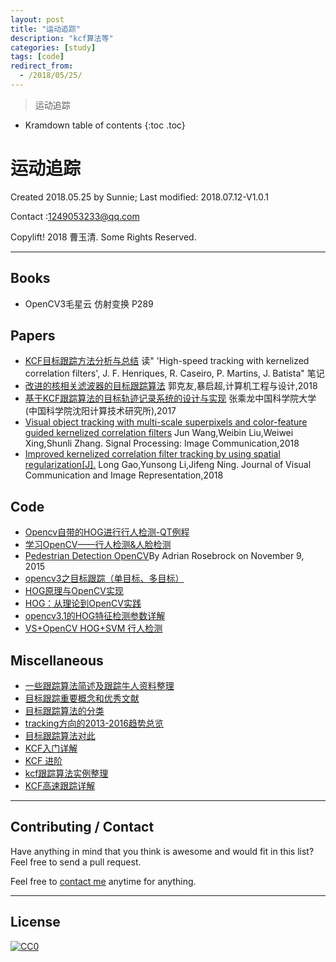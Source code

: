 ```yaml
---
layout: post
title: "运动追踪"
description: "kcf算法等"
categories: [study]
tags: [code]
redirect_from:
  - /2018/05/25/
---
```


> 运动追踪

* Kramdown table of contents
{:toc .toc}
# 运动追踪

Created 2018.05.25 by Sunnie; Last modified: 2018.07.12-V1.0.1

Contact :[1249053233@qq.com](mailto:1249053233@qq.com)

Copylift! 2018 曹玉清. Some Rights Reserved.

------



## Books

- OpenCV3毛星云    仿射变换    P289

## Papers

- [KCF目标跟踪方法分析与总结](https://blog.csdn.net/amds123/article/details/70160086) 读" 'High-speed tracking with kernelized correlation filters', J. F. Henriques, R. Caseiro, P. Martins, J. Batista" 笔记
- [改进的核相关滤波器的目标跟踪算法](http://kns.cnki.net/KXReader/Detail?dbcode=CJFD&filename=SJSJ201803030&UID=WEEvREcwSlJHSldRa1Fhb09jSnZqRWxrTms0Smp6QlVWL2h1SlNzZExlaz0%3d%249A4hF_YAuvQ5obgVAqNKPCYcEjKensW4ggI8Fm4gTkoUKaID8j8gFw!!&autoLogin=0) 郭克友,暴启超,计算机工程与设计,2018
- [基于KCF跟踪算法的目标轨迹记录系统的设计与实现](http://kreader.cnki.net/Kreader/CatalogViewPage.aspx?dbCode=cdmd&filename=1017833019.nh&tablename=CMFD201801&compose=&first=1&uid=WEEvREcwSlJHSldRa1Fhb09jSnZqRWxrTms0Smp6QlVWL2h1SlNzZExlaz0=$9A4hF_YAuvQ5obgVAqNKPCYcEjKensW4ggI8Fm4gTkoUKaID8j8gFw!!) 张乘龙中国科学院大学(中国科学院沈阳计算技术研究所),2017
- [Visual object tracking with multi-scale superpixels and color-feature guided kernelized correlation filters](https://www.sciencedirect.com/science/article/pii/S0923596518300626)  Jun Wang,Weibin Liu,Weiwei Xing,Shunli Zhang. Signal Processing: Image Communication,2018
- [Improved kernelized correlation filter tracking by using spatial regularization[J].](https://www.sciencedirect.com/science/article/pii/S1047320317302171)   Long Gao,Yunsong Li,Jifeng Ning. Journal of Visual Communication and Image Representation,2018

## Code

- [Opencv自带的HOG进行行人检测-QT例程](http://www.cnblogs.com/tornadomeet)
- [学习OpenCV——行人检测&人脸检测](http://www.cnblogs.com/GarfieldEr007/p/5401938.html)
- [Pedestrian Detection OpenCV](https://www.pyimagesearch.com/2015/11/09/pedestrian-detection-opencv/)By Adrian Rosebrock on November 9, 2015
- [opencv3之目标跟踪（单目标、多目标）](https://blog.csdn.net/m0_37901643/article/details/72820891)
- [HOG原理与OpenCV实现](https://blog.csdn.net/chaipp0607/article/details/70888899)
- [HOG：从理论到OpenCV实践](https://blog.csdn.net/zhazhiqiang/article/details/21047207)
- [opencv3.1的HOG特征检测参数详解](https://blog.csdn.net/maweifei/article/details/59497736)
- [VS+OpenCV HOG+SVM 行人检测](http://blog.sina.com.cn/s/blog_844b767a0102wqfh.html)

## Miscellaneous

- [一些跟踪算法简述及跟踪牛人资料整理](https://blog.csdn.net/app_12062011/article/details/52250146)
- [目标跟踪重要概念和优秀文献](https://blog.csdn.net/ding977921830/article/details/50826963)
- [目标跟踪算法的分类](https://blog.csdn.net/app_12062011/article/details/52277537)
- [tracking方向的2013-2016趋势总览](https://blog.csdn.net/sgfmby1994/article/details/70215650)
- [目标跟踪算法对此](https://blog.csdn.net/app_12062011/article/details/52247476)
- [KCF入门详解](https://blog.csdn.net/crazyice521/article/details/53525366?locationNum=1&fps=1)
- [KCF 进阶](https://blog.csdn.net/denghecsdn/article/details/78418748)
- [kcf跟踪算法实例整理](https://blog.csdn.net/jacke121/article/details/55806359)
- [KCF高速跟踪详解](https://blog.csdn.net/shenxiaolu1984/article/details/50905283)

------

## Contributing / Contact

Have anything in mind that you think is awesome and would fit in this list? Feel free to send a pull request.

Feel free to [contact me](mailto:1249053233@qq.com) anytime for anything.

-----



## License

[![CC0](http://i.creativecommons.org/p/zero/1.0/88x31.png)](http://creativecommons.org/publicdomain/zero/1.0/)

